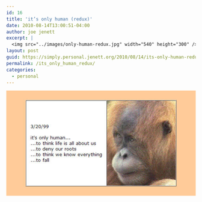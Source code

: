 ```yaml
---
id: 16
title: 'it’s only human (redux)'
date: 2010-08-14T13:00:51-04:00
author: joe jenett
excerpt: |
  <img src="../images/only-human-redux.jpg" width="540" height="300" />
layout: post
guid: https://simply.personal.jenett.org/2010/08/14/its-only-human-redux/
permalink: /its_only_human_redux/
categories:
  - personal
---
```

<img loading="lazy" src="../images/only-human-redux.jpg" alt="" />